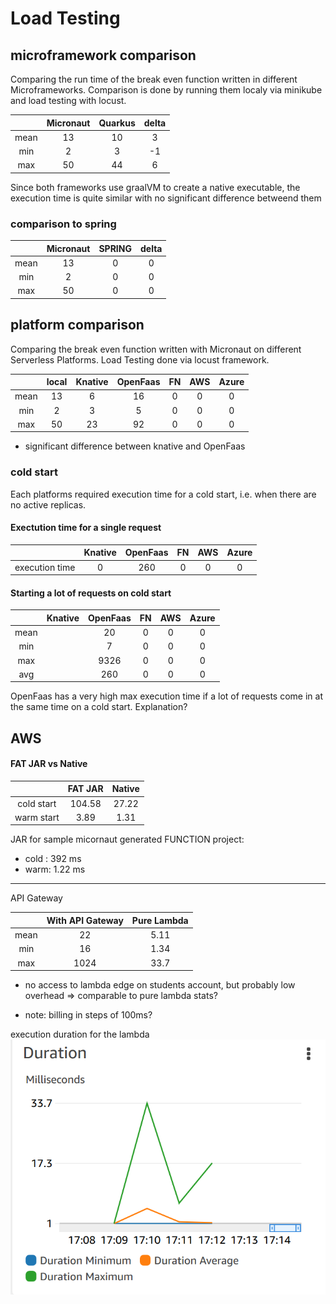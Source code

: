 
# Load Testing

## microframework comparison

Comparing the run time of the break even function written in different Microframeworks.
Comparison is done by running them localy via minikube and load testing with locust.

|     | Micronaut | Quarkus | delta |
|:---:|:--------: |:------:|:----:|
| mean| 13        | 10     | 3    |
| min | 2         | 3      | -1   |
| max | 50        | 44     | 6    |

Since both frameworks use graalVM to create a native executable, the execution time is quite similar with no significant difference betweend them

### comparison to spring 
|     | Micronaut | SPRING | delta |
|:---:|:--------: |:------:|:----:|
| mean| 13        | 0     | 0   |
| min | 2         | 0     | 0   |
| max | 50        | 0     | 0   |

## platform comparison

Comparing the break even function written with Micronaut on different Serverless Platforms.
Load Testing done via locust framework.

|     | local | Knative| OpenFaas | FN | AWS | Azure |
|:---:|:--------:  |:---:|:------:|:----:|:---: | :---:  |
| mean| 13         | 6  | 16     | 0  | 0 | 0 |
| min | 2          | 3  | 5      | 0  | 0 | 0 |
| max | 50         | 23 |92     | 0  | 0 | 0 |

- significant difference between knative and OpenFaas

### cold start

Each platforms required execution time for a cold start, i.e. when there are no active replicas.

#### Exectution time for a single request

|     |  Knative | OpenFaas | FN | AWS | Azure |
|:---:| :---: |:------:|:----:|:---: | :---:  |
| execution time|   0   | 260     | 0  | 0 | 0 |

#### Starting a lot of requests on cold start

|     | Knative | OpenFaas | FN  | AWS | Azure |
|:---:|:-------:|:--------:|:---:|:---:|:---:  |
| mean|         | 20       | 0   | 0   | 0 |
| min |         | 7        | 0   | 0   | 0 |
| max |         | 9326     | 0   | 0   | 0 |
| avg |         | 260      | 0   | 0   | 0 |

OpenFaas has a very high max execution time if a lot of requests come in at the same time on a cold start.
Explanation?


## AWS

#### FAT JAR vs Native
|     | FAT JAR | Native | 
|:---:|:--------: |:------:|
| cold start | 104.58  | 27.22    | 
| warm start | 3.89    | 1.31     | 


JAR for sample micornaut generated FUNCTION project:

- cold : 392 ms
- warm: 1.22 ms



---

API Gateway

|     | With API Gateway | Pure Lambda | 
|:---:|:-------:| :--------: |
| mean| 22      |  5.11      | 
| min | 16      |  1.34      | 
| max | 1024    |  33.7      | 

- no access to lambda edge on students account, but probably low overhead => comparable to pure lambda stats?

- note: billing in steps of 100ms?
 
execution duration for the lambda
![openfaas test](Images/monitoring_breakeven_kotlin_lambda_dashboard.PNG) 



